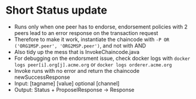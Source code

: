# Short Status update
- Runs only when one peer has to endorse, endorsement policies with 2 peers lead to an error response on the transaction request
- Therefore to make it work, instantiate the chaincode with `-P OR ('ORG1MSP.peer', 'ORG2MSP.peer')`, and not with AND
- Also tidy up the mess that is InvokeChaincode.java
- For debugging on the endorsment issue, check docker logs with `docker logs peer[i].org[j].acme.org` or `docker logs orderer.acme.org`
- Invoke runs with no error and return the chaincode newSuccessResponse
- Input: [tagname] [value] optional [channel]
- Output: Status + ProposelResponse -> Response
